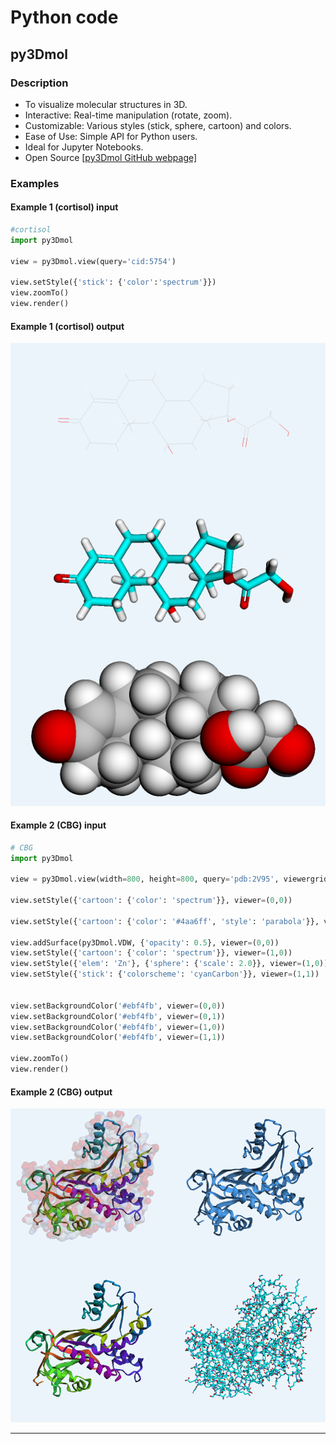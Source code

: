 # Python code

## py3Dmol
### Description
* To visualize molecular structures in 3D.
* Interactive: Real-time manipulation (rotate, zoom).
* Customizable: Various styles (stick, sphere, cartoon) and colors.
* Ease of Use: Simple API for Python users.
* Ideal for Jupyter Notebooks.
* Open Source [[py3Dmol GitHub webpage]](https://github.com/avirshup/py3dmol)

### Examples
#### Example 1 (cortisol) input
```python
#cortisol
import py3Dmol

view = py3Dmol.view(query='cid:5754')

view.setStyle({'stick': {'color':'spectrum'}})
view.zoomTo()
view.render()
```

#### Example 1 (cortisol) output
![](../Literature/figures/py3Dmol_cortisol.png)

#### Example 2 (CBG) input
```python
# CBG
import py3Dmol

view = py3Dmol.view(width=800, height=800, query='pdb:2V95', viewergrid=(2,2), linked=True)

view.setStyle({'cartoon': {'color': 'spectrum'}}, viewer=(0,0))

view.setStyle({'cartoon': {'color': '#4aa6ff', 'style': 'parabola'}}, viewer=(0,1))

view.addSurface(py3Dmol.VDW, {'opacity': 0.5}, viewer=(0,0))
view.setStyle({'cartoon': {'color': 'spectrum'}}, viewer=(1,0))
view.setStyle({'elem': 'Zn'}, {'sphere': {'scale': 2.0}}, viewer=(1,0))
view.setStyle({'stick': {'colorscheme': 'cyanCarbon'}}, viewer=(1,1))


view.setBackgroundColor('#ebf4fb', viewer=(0,0))
view.setBackgroundColor('#ebf4fb', viewer=(0,1))
view.setBackgroundColor('#ebf4fb', viewer=(1,0))
view.setBackgroundColor('#ebf4fb', viewer=(1,1))

view.zoomTo()
view.render()
```

#### Example 2 (CBG) output
![](../Literature/figures/py3Dmol_CBG.png)

---
